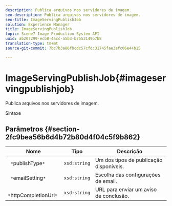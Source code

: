 ```yaml
---
description: Publica arquivos nos servidores de imagem.
seo-description: Publica arquivos nos servidores de imagem.
seo-title: ImageServingPublishJob
solution: Experience Manager
title: ImageServingPublishJob
topic: Scene7 Image Production System API
uuid: ab207299-ecb8-4acc-a5b3-b7553149b7b8
translation-type: tm+mt
source-git-commit: 7bc7b3a86fbcdc57cfdc31745fae3afc06e44b15

---
```



# ImageServingPublishJob{#imageservingpublishjob}

Publica arquivos nos servidores de imagem.

Sintaxe

## Parâmetros {#section-2fc9bea56b6d4b72b80d4f04c5f9b862}

| Nome | Tipo | Descrição |
|---|---|---|
| ` *`publishType`*` | `xsd:string` | Um dos tipos de publicação disponíveis. |
| ` *`emailSetting`*` | `xsd:string` | Escolha das configurações de email. |
| ` *`httpCompletionUrl`*` | `xsd:string` | URL para enviar um aviso de conclusão. |

